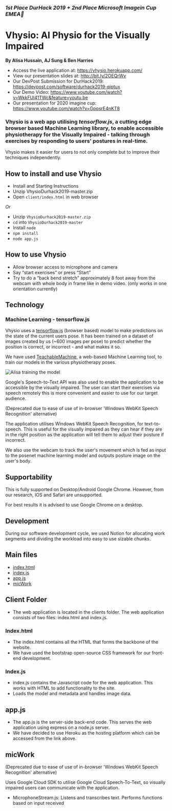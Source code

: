 ### **_1st Place DurHack 2019 + 2nd Place Microsoft Imagein Cup EMEA🎉_**

# Vhysio: AI Physio for the Visually Impaired

**By Alisa Hussain, AJ Sung & Ben Harries**

-   Access the live application at: https://vhysio.herokuapp.com/
-   View our presentation slides at: http://bit.ly/2OEQrWv
-   Our DevPost Submission for DurHack2019: https://devpost.com/software/durhack2019-qiptux
-   Our Demo Video:
    https://www.youtube.com/watch?v=WkkFUl41TWc&feature=youtu.be
-   Our presentation for 2020 imagine cup:
    https://www.youtube.com/watch?v=GpqsrE4nKT8

### Vhysio is a web app utilising **_tensorflow.js_**, a cutting edge browser based Machine Learning library, to enable accessible physiotherapy for the Visually Impaired - talking through exercises by responding to users' postures in real-time.

Vhysio makes it easier for users to not only complete but to improve their techniques independently.

## How to install and use Vhysio

-   Install and Starting Instructions
-   Unzip VhysioDurhack2019-master.zip
-   Open `client/index.html` in web browser

_Or_

-   Unzip `VhysioDurhack2019-master.zip`
-   `cd` into `VhysioDurhack2019-master`
-   Install `node`
-   `npm install`
-   `node app.js`

## How to use Vhysio

-   Allow browser access to microphone and camera
-   Say “start exercises” or press “Start”
-   Try to do a “back bend stretch” approximately 8 foot away from the webcam with whole body in frame like in demo video. (only works in one orientation currently)

## Technology

### Machine Learning - tensorflow.js

Vhysio uses a [tensorflow.js](https://www.tensorflow.org/js) (browser based) model to make predictions on the state of the current users pose. It has been trained on a dataset of images created by us (~600 images per pose) to predict whether the position is correct, or incorrect - and what makes it so.

We have used [TeachableMachine](https://teachablemachine.withgoogle.com/), a web-based Machine Learning tool, to train our models in the various physiotherapy poses.

![Alisa training the model](https://i.ibb.co/SfyQgy8/alisatrainingimage.gif)

Google's Speech-to-Text API was also used to enable the application to be accessible by the visually impaired. The user can start their exercises via speech remotely this is more convenient and easier to use for our target audience.

(Deprecated due to ease of use of in-browser 'Windows WebKit Speech Recognition' alternative)

The application utilises Windows WebKit Speech Recognition, for text-to-speech. This is useful for the visually impaired as they can hear if they are in the right position as the application will tell them to adjust their posture if incorrect.

We also use the webcam to track the user's movement which is fed as input to the posenet machine learning model and outputs posture image on the user's body.

## Supportability

This is fully supported on Desktop/Android Google Chrome. However, from our research, IOS and Safari are unsupported.

For best results it is advised to use Google Chrome on a desktop.

## Development

During our software development cycle, we used Notion for allocating work segments and dividing the workload into easy to use sizable chunks.

## Main files

-   [index.html](./client/index.html)
-   [index.js](./client/index.js)
-   [app.js](./app.js)
-   [micWork](./micWork)

## Client Folder

-   The web application is located in the clients folder. The web application consists of two files: index.html and index.js.

### Index.html

-   The index.html contains all the HTML that forms the backbone of the website.
-   We have used the bootstrap open-source CSS framework for our front-end development.

### Index.js

-   index.js contains the Javascript code for the web application. This works with HTML to add functionality to the site.
-   Loads the model and metadata and handles image data.

## app.js

-   The app.js is the server-side back-end code. This serves the web application using express on a node.js server.
-   We have decided to use Heroku as the hosting platform which can be accessed from the link above.

## micWork

(Deprecated due to ease of use of in-browser 'Windows WebKit Speech Recognition' alternative)

Uses Google Cloud SDK to utilise Google Cloud Speech-To-Text, so visually impaired users can communicate with the application.

-   MicrophoneStream.js: Listens and transcribes text. Performs functions
    based on input received

